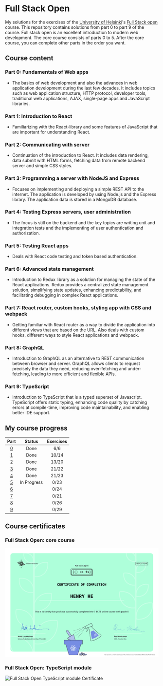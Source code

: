 # Full Stack Open

My solutions for the exercises of the [University of Helsinki](https://www.helsinki.fi/)'s [Full Stack open](https://fullstackopen.com/) course. This repository contains solutions from part 0 to part 9 of the course. Full stack open is an excellent introduction to modern web development. The core course consists of parts 0 to 5. After the core course, you can complete other parts in the order you want.

## Course content

### Part 0: Fundamentals of Web apps

- The basics of web development and also the advances in web application development during the last few decades. It includes topics such as web application structure, HTTP protocol, developer tools, traditional web applications, AJAX, single-page apps and JavaScript libraries.

### Part 1: Introduction to React

- Familiarizing with the React-library and some features of JavaScript that are important for understanding React.

### Part 2: Communicating with server

- Continuation of the introduction to React. It includes data rendering, data submit with HTML forms, fetching data from remote backend server and simple CSS styles.

### Part 3: Programming a server with NodeJS and Express

- Focuses on implementing and deploying a simple REST API to the internet. The application is developed by using Node.js and the Express library. The application data is stored in a MongoDB database.

### Part 4: Testing Express servers, user administration

- The focus is still on the backend and the key topics are writing unit and integration tests and the implementing of user authentication and authorization.

### Part 5: Testing React apps

- Deals with React code testing and token based authentication.

### Part 6: Advanced state management

- Introduction to Redux library as a solution for managing the state of the React applications. Redux provides a centralized state management solution, simplifying state updates, enhancing predictability, and facilitating debugging in complex React applications.

### Part 7: React router, custom hooks, styling app with CSS and webpack

- Getting familiar with React router as a way to divide the application into different views that are based on the URL. Also deals with custom hooks, different ways to style React applications and webpack.

### Part 8: GraphQL

- Introduction to GraphQL as an alternative to REST communication between browser and server. GraphQL allows clients to request precisely the data they need, reducing over-fetching and under-fetching, leading to more efficient and flexible APIs.

### Part 9: TypeScript

- Introduction to TypeScript that is a typed superset of Javascript. TypeScript offers static typing, enhancing code quality by catching errors at compile-time, improving code maintainability, and enabling better IDE support.

## My course progress

|      Part      |   Status    | Exercises |
| :------------: | :---------: | :-------: |
| [0](./part_0/) |    Done     |    6/6    |
| [1](./part_1/) |    Done     |   10/14   |
| [2](./part_2/) |    Done     |   13/20   |
| [3](./part_3/) |    Done     |   21/22   |
| [4](./part_4/) |    Done     |   21/23   |
| [5](./part_5/) | In Progress |   0/23    |
| [6](./part_6/) |             |   0/24    |
| [7](./part_7/) |             |   0/21    |
| [8](./part_8/) |             |   0/26    |
| [9](./part_9/) |             |   0/29    |

## Course certificates

### Full Stack Open: core course

![Full Stack Open core course Certificate](./img/certificate-fullstack.png)

### Full Stack Open: TypeScript module

![Full Stack Open TypeScript module Certificate](./img/certificate-typescript.png)
